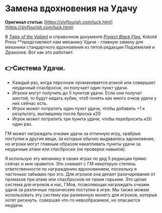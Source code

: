 # Замена вдохновения на Удачу
**Оригинал статьи:** [https://slyflourish.com/luck.html](https://slyflourish.com/luck.html)

В [_Tales of the Valiant_](https://www.talesofthevaliant.com/) и справочном документе [_Project Black Flag_](https://koboldpress.com/wp-content/uploads/2023/10/Black-Flag-Roleplaying-v0.1_101123.pdf), Kobold Press **представляют нам механику Удачи - главную замену для механики стандартного вдохновения из пятой редакции Подземелий и Драконов. Вот как это работает:

## 👉Система Удачи.

- Каждый раз, когда персонаж промахивается атакой или совершает неудачный спасбросок, он получает один пункт удачи.
- Игроки могут получить до 5 пунктов удачи. Если они получат шестой, то будут кидать кубик, чтоб понять как много очков удачи у них сейчас есть.
- Игрок может потратить один пункт удачи, чтобы добавить +1 к результату, выпавшему после броска к20
- Игрок может потратить три пункта удачи, чтобы перебросить к20 один раз.

ГМ может награждать очками удачи за отличную игру, храбрые поступки и другие вещи, за которые обычно выдавалось вдохновение, но игроки могут главным образом накапливать пункты удачи за неудачные атаки или спасброски (не проверки навыков).  

Я использую эту механику в своих играх по днд 5 редакции прямо сейчас и мне нравится. Это снимает с ГМ некоторую степень ответственности по награждению вдохновением, поскольку я частенько забываю про это. Для игроков она делает разочарование от промахов при атаке или спасбросков не таким горьким. Это целая система для игроков и нас, ГМов, позволяющая награждать очками удачи за различные героические поступки в игре. Мы также можем использовать эту систему как разменную монету для игроков, которые хотят рискнуть. совершая что-то невообразимое, но опасаются неудачи.  
